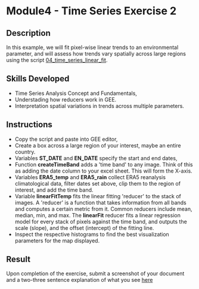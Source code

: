 # Module4 - Time Series Exercise 2

## Description
In this example, we will fit pixel-wise linear trends to an environmental parameter, and will assess how trends vary spatially across large regions using the script [04_time_series_linear_fit](https://github.com/ecodynlab/GALUP/wiki/Scripts#04_time_series_linear_fit).

## Skills Developed
- Time Series Analysis Concept and Fundamentals,
- Understading how reducers work in GEE.
- Interpretation spatial variations in trends across multiple parameters.

## Instructions
- Copy the script and paste into GEE editor,
- Create a box across a large region of your interest, maybe an entire country.
- Variables **ST_DATE** and **EN_DATE** specify the start and end dates,
- Function **createTimeBand** adds a 'time band' to any image. Think of this as adding the date column to your excel sheet. This will form the X-axis.
- Variables **ERA5_temp** and **ERA5_rain** collect ERA5 reanalysis climatological data, filter dates set above, clip them to the region of interest, and add the time band.
- Variable **linearFitTemp** fits the linear fitting 'reducer' to the stack of images. A 'reducer' is a function that takes information from all bands and computes a certain metric from it. Common reducers include mean, median, min, and max. The **linearFit** reducer fits a linear regression model for every stack of pixels against the time band, and outputs the scale (slope), and the offset (intercept) of the fitting line.
- Inspect the respective histograms to find the best visualization parameters for the map displayed.

## Result
Upon completion of the exercise, submit a screenshot of your document and a two-three sentence explanation of what you see [here](https://github.com/SERVIR-WA/GALUP/issues/new?assignees=&labels=Exercise_W4M1&template=w4m1-exercise2-submission.md&title=Module+1+exercise+2+%5Breplace+with+your+name%5D)
